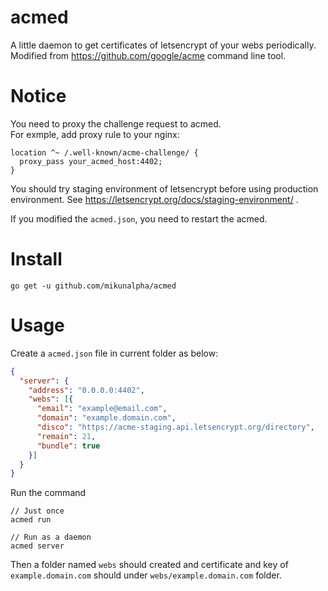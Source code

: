 # acmed
A little daemon to get certificates of letsencrypt of your webs periodically.  
Modified from https://github.com/google/acme command line tool.  

# Notice
You need to proxy the challenge request to acmed.  
For exmple, add proxy rule to your nginx:
```
location ^~ /.well-known/acme-challenge/ {
  proxy_pass your_acmed_host:4402;
}
```

You should try staging environment of letsencrypt before using production environment. See https://letsencrypt.org/docs/staging-environment/ .  

If you modified the `acmed.json`, you need to restart the acmed.

# Install
```
go get -u github.com/mikunalpha/acmed
```

# Usage
Create a `acmed.json` file in current folder as below:
```json
{
  "server": {
    "address": "0.0.0.0:4402",
    "webs": [{
      "email": "example@email.com",
      "domain": "example.domain.com",
      "disco": "https://acme-staging.api.letsencrypt.org/directory",
      "remain": 21,
      "bundle": true
    }]
  }
}
```
Run the command  
```
// Just once
acmed run

// Run as a daemon
acmed server
```
Then a folder named `webs` should created and certificate and key of `example.domain.com` should under `webs/example.domain.com` folder.
